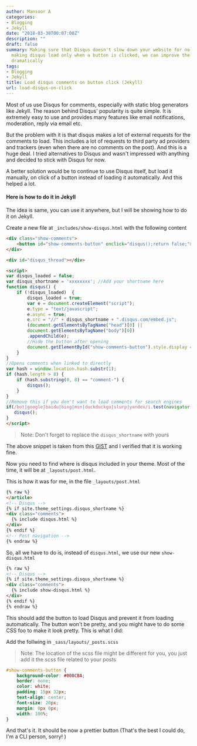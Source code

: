 ```yaml
---
author: Mansoor A
categories:
- Blogging
- Jekyll
date: "2018-03-30T00:07:00Z"
description: ""
draft: false
summary: Making sure that Disqus doesn't slow down your website for no reason. By
  making disqus load only when a button is clicked, we can improve the page load speed
  dramatically
tags:
- Blogging
- Jekyll
title: Load disqus comments on button click (Jekyll)
url: load-disqus-on-click
---
```



Most of us use Disqus for comments, especially with static blog generators like Jekyll. The reason
behind Disqus' popularity is quite simple. It is extremely easy to use and provides many features
like email notifications, moderation, reply via email etc. 

But the problem with it is that disqus makes a lot of external requests for the comments to load. This 
includes a lot of requests to third party ad providers and trackers (even when there are no comments
on the post). And this is a huge deal. I tried alternatives to Disqus and wasn't impressed with anything
and decided to stick with Disqus for now.

A better solution would be to continue to use Disqus itself, but load it manually, on click of a button
instead of loading it automatically. And this helped a lot. 


#### Here is how to do it in Jekyll
The idea is same, you can use it anywhere, but I will be showing how to do it on Jekyll.  

Create a new file at `_includes/show-disqus.html` with the following content
```html
<div class="show-comments">
    <button id="show-comments-button" onclick="disqus();return false;">Show Comments</button>
</div>

<div id="disqus_thread"></div>

<script>
var disqus_loaded = false;
var disqus_shortname = 'xxxxxxxx'; //Add your shortname here
function disqus() {
    if (!disqus_loaded)  {
        disqus_loaded = true;
        var e = document.createElement("script");
        e.type = "text/javascript";
        e.async = true;
        e.src = "//" + disqus_shortname + ".disqus.com/embed.js";
        (document.getElementsByTagName("head")[0] ||
        document.getElementsByTagName("body")[0])
        .appendChild(e);
        //Hide the button after opening
        document.getElementById("show-comments-button").style.display = "none";
    }
}
//Opens comments when linked to directly
var hash = window.location.hash.substr(1);
if (hash.length > 8) {
    if (hash.substring(0, 8) == "comment-") {
        disqus();
    }
}
//Remove this if you don't want to load comments for search engines
if(/bot|google|baidu|bing|msn|duckduckgo|slurp|yandex/i.test(navigator.userAgent)) {
   disqus();
}
</script>
```
> Note: Don't forget to replace the `disqus_shortname` with yours

The above snippet is taken from this [GIST](https://gist.github.com/robwent/e9c321b5c200370da0cadb69e40379b7) and I verified that it is working fine.

Now you need to find where is disqus included in your theme. Most of the time, it will be at `_layouts/post.html`.

This is how it was for me, in the file `_layouts/post.html`
```html
{% raw %}
</article>
<!-- Disqus -->
{% if site.theme_settings.disqus_shortname %}
<div class="comments">
  {% include disqus.html %}
</div>
{% endif %}
<!-- Post navigation -->
{% endraw %}
```

So, all we have to do is, instead of `disqus.html`, we use our new `show-disqus.html`

```html
{% raw %}
<!-- Disqus -->
{% if site.theme_settings.disqus_shortname %}
<div class="comments">
  {% include show-disqus.html %}
</div>
{% endif %}
{% endraw %}
```

This should add the button to load Disqus and prevent it from loading automatically.
The button won't be pretty, and you might have to do some CSS foo to make it look pretty.
This is what I did:

Add the follwing in `_sass/layouts/_posts.scss`
> Note: The location of the scss file might be different for you, you just add it the 
> scss file related to your posts

```css
#show-comments-button {
    background-color: #008CBA;
    border: none;
    color: white;
    padding: 15px 32px;
    text-align: center;
    font-size: 20px;
    margin: 0px 0px;
    width: 100%;
}
```
And that's it. It should be now a prettier button (That's the best I could do, I'm a CLI person, sorry! )

